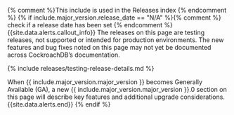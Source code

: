 {% comment %}This include is used in the Releases index {% endcomment %}
{% if include.major_version.release_date == "N/A" %}{% comment %} check if a release date has been set {% endcomment %}
{{site.data.alerts.callout_info}}
The releases on this page are testing releases, not supported or intended for production environments. The new features and bug fixes noted on this page may not yet be documented across CockroachDB’s documentation.

{% include releases/testing-release-details.md %}

When {{ include.major_version.major_version }} becomes Generally Available (GA), a new {{ include.major_version.major_version }}.0 section on this page will describe key features and additional upgrade considerations.
{{site.data.alerts.end}}
{% endif %}
